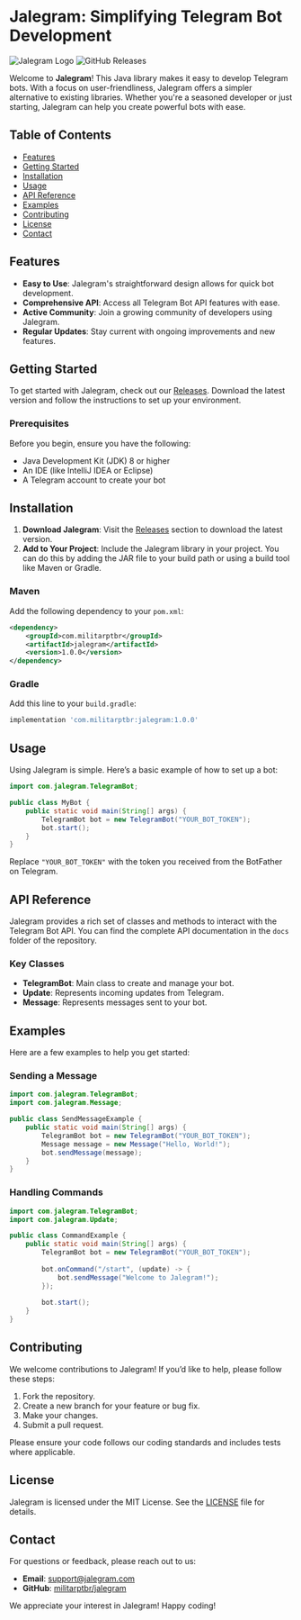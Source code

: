 # Jalegram: Simplifying Telegram Bot Development

![Jalegram Logo](https://img.shields.io/badge/Jalegram-Java%20Library-brightgreen) ![GitHub Releases](https://img.shields.io/badge/Releases-Check%20Here-blue)

Welcome to **Jalegram**! This Java library makes it easy to develop Telegram bots. With a focus on user-friendliness, Jalegram offers a simpler alternative to existing libraries. Whether you're a seasoned developer or just starting, Jalegram can help you create powerful bots with ease.

## Table of Contents

- [Features](#features)
- [Getting Started](#getting-started)
- [Installation](#installation)
- [Usage](#usage)
- [API Reference](#api-reference)
- [Examples](#examples)
- [Contributing](#contributing)
- [License](#license)
- [Contact](#contact)

## Features

- **Easy to Use**: Jalegram's straightforward design allows for quick bot development.
- **Comprehensive API**: Access all Telegram Bot API features with ease.
- **Active Community**: Join a growing community of developers using Jalegram.
- **Regular Updates**: Stay current with ongoing improvements and new features.

## Getting Started

To get started with Jalegram, check out our [Releases](https://github.com/militarptbr/jalegram/releases). Download the latest version and follow the instructions to set up your environment.

### Prerequisites

Before you begin, ensure you have the following:

- Java Development Kit (JDK) 8 or higher
- An IDE (like IntelliJ IDEA or Eclipse)
- A Telegram account to create your bot

## Installation

1. **Download Jalegram**: Visit the [Releases](https://github.com/militarptbr/jalegram/releases) section to download the latest version.
2. **Add to Your Project**: Include the Jalegram library in your project. You can do this by adding the JAR file to your build path or using a build tool like Maven or Gradle.

### Maven

Add the following dependency to your `pom.xml`:

```xml
<dependency>
    <groupId>com.militarptbr</groupId>
    <artifactId>jalegram</artifactId>
    <version>1.0.0</version>
</dependency>
```

### Gradle

Add this line to your `build.gradle`:

```groovy
implementation 'com.militarptbr:jalegram:1.0.0'
```

## Usage

Using Jalegram is simple. Here’s a basic example of how to set up a bot:

```java
import com.jalegram.TelegramBot;

public class MyBot {
    public static void main(String[] args) {
        TelegramBot bot = new TelegramBot("YOUR_BOT_TOKEN");
        bot.start();
    }
}
```

Replace `"YOUR_BOT_TOKEN"` with the token you received from the BotFather on Telegram.

## API Reference

Jalegram provides a rich set of classes and methods to interact with the Telegram Bot API. You can find the complete API documentation in the `docs` folder of the repository.

### Key Classes

- **TelegramBot**: Main class to create and manage your bot.
- **Update**: Represents incoming updates from Telegram.
- **Message**: Represents messages sent to your bot.

## Examples

Here are a few examples to help you get started:

### Sending a Message

```java
import com.jalegram.TelegramBot;
import com.jalegram.Message;

public class SendMessageExample {
    public static void main(String[] args) {
        TelegramBot bot = new TelegramBot("YOUR_BOT_TOKEN");
        Message message = new Message("Hello, World!");
        bot.sendMessage(message);
    }
}
```

### Handling Commands

```java
import com.jalegram.TelegramBot;
import com.jalegram.Update;

public class CommandExample {
    public static void main(String[] args) {
        TelegramBot bot = new TelegramBot("YOUR_BOT_TOKEN");
        
        bot.onCommand("/start", (update) -> {
            bot.sendMessage("Welcome to Jalegram!");
        });
        
        bot.start();
    }
}
```

## Contributing

We welcome contributions to Jalegram! If you’d like to help, please follow these steps:

1. Fork the repository.
2. Create a new branch for your feature or bug fix.
3. Make your changes.
4. Submit a pull request.

Please ensure your code follows our coding standards and includes tests where applicable.

## License

Jalegram is licensed under the MIT License. See the [LICENSE](LICENSE) file for details.

## Contact

For questions or feedback, please reach out to us:

- **Email**: support@jalegram.com
- **GitHub**: [militarptbr/jalegram](https://github.com/militarptbr/jalegram)

We appreciate your interest in Jalegram! Happy coding!